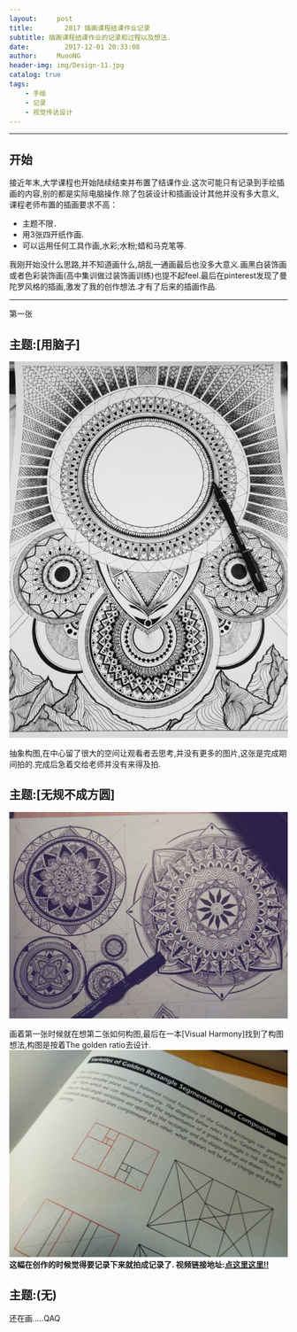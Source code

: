 ```yaml
---
layout:     post
title:        2017 插画课程结课作业记录
subtitle: 插画课程结课作业的记录和过程以及想法.
date:         2017-12-01 20:33:08
author:     MuooNG
header-img: img/Design-11.jpg
catalog: true
tags:
    - 手绘
    - 记录
    - 视觉传达设计
---
```


----------
## 开始
接近年末,大学课程也开始陆续结束并布置了结课作业.这次可能只有记录到手绘插画的内容,别的都是实际电脑操作.除了包装设计和插画设计其他并没有多大意义,
课程老师布置的插画要求不高：
+ 主题不限．
+ 用3张四开纸作画.
+ 可以运用任何工具作画,水彩;水粉;蜡和马克笔等.

我刚开始没什么思路,并不知道画什么,胡乱一通画最后也没多大意义.画黑白装饰画或者色彩装饰画(高中集训做过装饰画训练)也提不起feel.最后在pinterest发现了曼陀罗风格的插画,激发了我的创作想法.才有了后来的插画作品.

----------

第一张
## 主题:[用脑子]
![expressvpn_review.jpg](https://github.com/MuooNg/muoong.github.io/raw/master/img/it-img/20171201172008.jpg)

  抽象构图,在中心留了很大的空间让观看者去思考,并没有更多的图片,这张是完成期间拍的.完成后急着交给老师并没有来得及拍.

## 主题:[无规不成方圆]
![expressvpn_review.jpg](https://github.com/MuooNg/muoong.github.io/raw/master/img/it-img/20171130220306.jpg)

画着第一张时候就在想第二张如何构图,最后在一本[Visual Harmony]找到了构图想法,构图是按着The golden ratio去设计.
![expressvpn_review.jpg](https://github.com/MuooNg/muoong.github.io/raw/master/img/it-img/20171201203111.jpg)
**这幅在创作的时候觉得要记录下来就拍成记录了.
视频链接地址:[点这里这里!!](http://www.bilibili.com/video/av16838971/)**

## 主题:(无)
还在画.....QAQ
